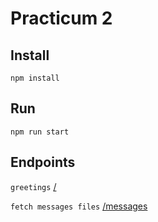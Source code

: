 # Practicum 2

## Install
`npm install`

## Run
`npm run start`

## Endpoints
`greetings` [/]("")

`fetch messages files` [/messages]("")